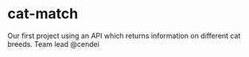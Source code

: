 # cat-match
Our first project using an API which returns information on different cat breeds. Team lead @cendei
